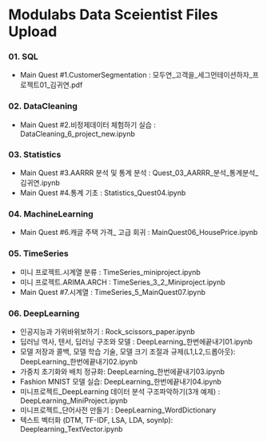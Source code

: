 # Modulabs Data Sceientist Files Upload
### 01. SQL
- Main Quest #1.CustomerSegmentation : 모두연_고객을_세그먼테이션하자_프로젝트01_김귀연.pdf

### 02. DataCleaning 
- Main Quest #2.비정제데이터 체험하기 실습 : DataCleaning_6_project_new.ipynb

### 03. Statistics 
- Main Quest #3.AARRR 분석 및 통계 분석 : Quest_03_AARRR_분석_통계분석_김귀연.ipynb
- Main Quest #4.통계 기초 : Statistics_Quest04.ipynb

### 04. MachineLearning
- Main Quest #6.캐글 주택 가격_ 고급 회귀 : MainQuest06_HousePrice.ipynb

### 05. TimeSeries
- 미니 프로젝트.시계열 분류 : TimeSeries_miniproject.ipynb
- 미니 프로젝트.ARIMA.ARCH : TimeSeries_3_2_Miniproject.ipynb
- Main Quest #7.시계열 : TimeSeries_5_MainQuest07.ipynb

### 06. DeepLearning
- 인공지능과 가위바위보하기 : Rock_scissors_paper.ipynb
- 딥러닝 역사, 텐서, 딥러닝 구조와 모델 : DeepLearning_한번에끝내기01.ipynb
- 모델 저장과 콜백, 모델 학습 기술, 모델 크기 조절과 규제(L1,L2,드롭아웃): DeepLearning_한번에끝내기02.ipynb
- 가중치 초기화와 배치 정규화: DeepLearning_한번에끝내기03.ipynb
- Fashion MNIST 모델 실습: DeepLearning_한번에끝내기04.ipynb
- 미니프로젝트_DeepLearning 데이터 분석 구조파악하기(3개 예제) : DeepLearning_MiniProject.ipynb
- 미니프로젝트_단어사전 만들기 : DeepLearning_WordDictionary
- 텍스트 벡터화 (DTM, TF-IDF, LSA, LDA, soynlp): Deeplearning_TextVector.ipynb

